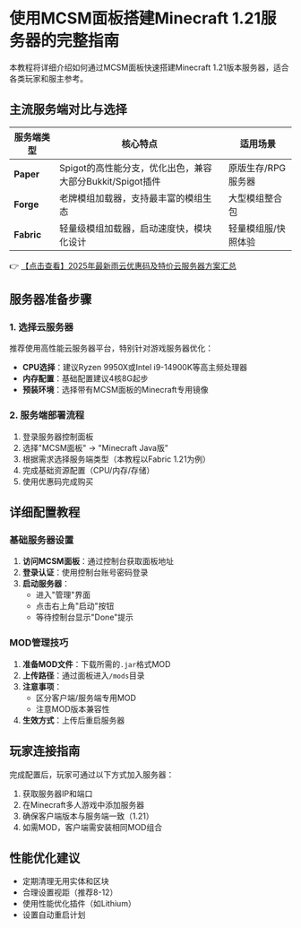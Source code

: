 # 使用MCSM面板搭建Minecraft 1.21服务器的完整指南

本教程将详细介绍如何通过MCSM面板快速搭建Minecraft 1.21版本服务器，适合各类玩家和服主参考。

## 主流服务端对比与选择

| 服务端类型 | 核心特点 | 适用场景 |
|------------|---------|----------|
| **Paper** | Spigot的高性能分支，优化出色，兼容大部分Bukkit/Spigot插件 | 原版生存/RPG服务器 |
| **Forge** | 老牌模组加载器，支持最丰富的模组生态 | 大型模组整合包 |
| **Fabric** | 轻量级模组加载器，启动速度快，模块化设计 | 轻量模组服/快照体验 |

👉 [【点击查看】2025年最新雨云优惠码及特价云服务器方案汇总](https://bit.ly/RainYun)

## 服务器准备步骤

### 1. 选择云服务器
推荐使用高性能云服务器平台，特别针对游戏服务器优化：

- **CPU选择**：建议Ryzen 9950X或Intel i9-14900K等高主频处理器
- **内存配置**：基础配置建议4核8G起步
- **预装环境**：选择带有MCSM面板的Minecraft专用镜像

### 2. 服务端部署流程
1. 登录服务器控制面板
2. 选择"MCSM面板" → "Minecraft Java版"
3. 根据需求选择服务端类型（本教程以Fabric 1.21为例）
4. 完成基础资源配置（CPU/内存/存储）
5. 使用优惠码完成购买

## 详细配置教程

### 基础服务器设置
1. **访问MCSM面板**：通过控制台获取面板地址
2. **登录认证**：使用控制台账号密码登录
3. **启动服务器**：
   - 进入"管理"界面
   - 点击右上角"启动"按钮
   - 等待控制台显示"Done"提示

### MOD管理技巧
1. **准备MOD文件**：下载所需的`.jar`格式MOD
2. **上传路径**：通过面板进入`/mods`目录
3. **注意事项**：
   - 区分客户端/服务端专用MOD
   - 注意MOD版本兼容性
4. **生效方式**：上传后重启服务器

## 玩家连接指南
完成配置后，玩家可通过以下方式加入服务器：
1. 获取服务器IP和端口
2. 在Minecraft多人游戏中添加服务器
3. 确保客户端版本与服务端一致（1.21）
4. 如需MOD，客户端需安装相同MOD组合

## 性能优化建议
- 定期清理无用实体和区块
- 合理设置视距（推荐8-12）
- 使用性能优化插件（如Lithium）
- 设置自动重启计划